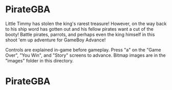 # PirateGBA

Little Timmy has stolen the king's rarest treasure!
However, on the way back to his ship word has gotten out and his fellow pirates want a cut of the booty!
Battle pirates, parrots, and perhaps even the king himself in this shoot 'em up adventure for GameBoy Advance!

Controls are explained in-game before gameplay. Press "a" on the "Game Over", "You Win", and "Story" screens to advance.
Bitmap images are in the "images" folder in this directory.
# PirateGBA
